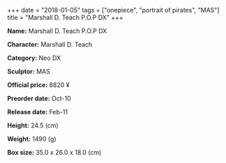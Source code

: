 +++
date = "2018-01-05"
tags = ["onepiece", "portrait of pirates", "MAS"]
title = "Marshall D. Teach P.O.P DX"
+++

**Name:** Marshall D. Teach P.O.P DX

**Character:** Marshall D. Teach

**Category:** Neo DX 

**Sculptor:** MAS

**Official price:** 8820 ¥

**Preorder date:** Oct-10

**Release date:** Feb-11

**Height:** 24.5 (cm)

**Weight:** 1490 (g)

**Box size:** 35.0 x 26.0 x 18.0 (cm)


